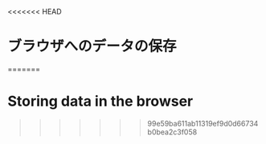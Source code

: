 
<<<<<<< HEAD
# ブラウザへのデータの保存
=======
# Storing data in the browser
>>>>>>> 99e59ba611ab11319ef9d0d66734b0bea2c3f058
